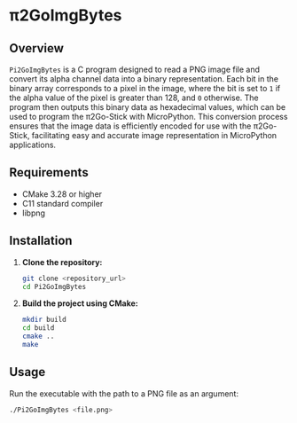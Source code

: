 # π2GoImgBytes

## Overview

`Pi2GoImgBytes` is a C program designed to read a PNG image file and convert its alpha channel data into a binary representation.
Each bit in the binary array corresponds to a pixel in the image, where the bit is set to `1` if the alpha value of the pixel is greater than 128,
and `0` otherwise. The program then outputs this binary data as hexadecimal values, which can be used to program the π2Go-Stick with MicroPython.
This conversion process ensures that the image data is efficiently encoded for use with the π2Go-Stick, facilitating easy and accurate image
representation in MicroPython applications.

## Requirements

- CMake 3.28 or higher
- C11 standard compiler
- libpng

## Installation

1. **Clone the repository:**

    ```sh
    git clone <repository_url>
    cd Pi2GoImgBytes
    ```

2. **Build the project using CMake:**

    ```sh
    mkdir build
    cd build
    cmake ..
    make
    ```

## Usage

Run the executable with the path to a PNG file as an argument:

```sh
./Pi2GoImgBytes <file.png>
